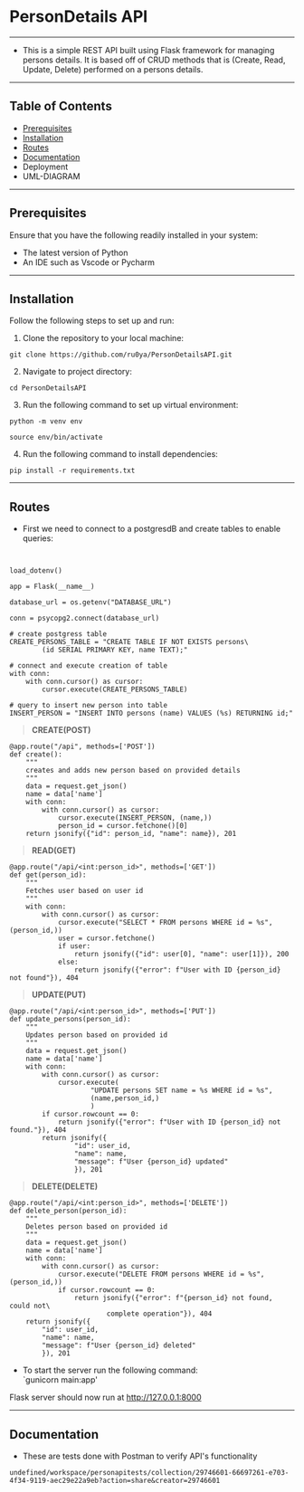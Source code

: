 # PersonDetails API
-------------------
- This is a simple REST API built using Flask framework for managing  
persons details. It is based off of CRUD methods that is (Create, Read,  
Update, Delete) performed on a persons details.  

---------------------------
## Table of Contents
- [Prerequisites](https://github.com/ru0ya/PersonDetailsAPI/tree/main#prerequisites)  
- [Installation](https://github.com/ru0ya/PersonDetailsAPI/tree/main#installation)  
- [Routes](https://github.com/ru0ya/PersonDetailsAPI/tree/main#routes)  
- [Documentation](https://github.com/ru0ya/PersonDetailsAPI#documentation)  
- Deployment  
- UML-DIAGRAM

------------------  
## Prerequisites  
Ensure that you have the following readily installed in your system:  
- The latest version of Python  
- An IDE such as Vscode or Pycharm   

-----------------------------------
## Installation  
Follow the following steps to set up and run:  
1. Clone the repository to your local machine:  
```
git clone https://github.com/ru0ya/PersonDetailsAPI.git
```  


2. Navigate to project directory:  
```
cd PersonDetailsAPI
```  

3. Run the following command to set up virtual environment:  
```
python -m venv env
```  
```
source env/bin/activate
```  

4. Run the following command to install dependencies:  
```
pip install -r requirements.txt
```  

------------------
## Routes  
- First we need to connect to a postgresdB and create tables to enable queries:  

```import psycopg2


load_dotenv()

app = Flask(__name__)

database_url = os.getenv("DATABASE_URL")

conn = psycopg2.connect(database_url)

# create postgress table
CREATE_PERSONS_TABLE = "CREATE TABLE IF NOT EXISTS persons\
        (id SERIAL PRIMARY KEY, name TEXT);"

# connect and execute creation of table
with conn:
    with conn.cursor() as cursor:
        cursor.execute(CREATE_PERSONS_TABLE)

# query to insert new person into table
INSERT_PERSON = "INSERT INTO persons (name) VALUES (%s) RETURNING id;"  
```

> **CREATE(POST)**  
```
@app.route("/api", methods=['POST'])
def create():
    """
    creates and adds new person based on provided details
    """
    data = request.get_json()
    name = data['name']
    with conn:
        with conn.cursor() as cursor:
            cursor.execute(INSERT_PERSON, (name,))
            person_id = cursor.fetchone()[0]
    return jsonify({"id": person_id, "name": name}), 201
```

> **READ(GET)**
```
@app.route("/api/<int:person_id>", methods=['GET'])
def get(person_id):
    """
    Fetches user based on user id
    """
    with conn:
        with conn.cursor() as cursor:
            cursor.execute("SELECT * FROM persons WHERE id = %s", (person_id,))
            user = cursor.fetchone()
            if user:
                return jsonify({"id": user[0], "name": user[1]}), 200
            else:
                return jsonify({"error": f"User with ID {person_id} not found"}), 404
```

> **UPDATE(PUT)**
```
@app.route("/api/<int:person_id>", methods=['PUT'])
def update_persons(person_id):
    """
    Updates person based on provided id
    """
    data = request.get_json()
    name = data['name']
    with conn:
        with conn.cursor() as cursor:
            cursor.execute(
                    "UPDATE persons SET name = %s WHERE id = %s",
                    (name,person_id,)
                    )
        if cursor.rowcount == 0:
            return jsonify({"error": f"User with ID {person_id} not found."}), 404
        return jsonify({
                "id": user_id,
                "name": name,
                "message": f"User {person_id} updated"
                }), 201
```

> **DELETE(DELETE)**
```
@app.route("/api/<int:person_id>", methods=['DELETE'])
def delete_person(person_id):
    """
    Deletes person based on provided id
    """
    data = request.get_json()
    name = data['name']
    with conn:
        with conn.cursor() as cursor:
            cursor.execute("DELETE FROM persons WHERE id = %s", (person_id,))
            if cursor.rowcount == 0:
                return jsonify({"error": f"{person_id} not found, could not\
                        complete operation"}), 404
    return jsonify({
        "id": user_id,
        "name": name,
        "message": f"User {person_id} deleted"
        }), 201
```

- To start the server run the following command:  
`gunicorn main:app'  

Flask server should now run at http://127.0.0.1:8000

----------------------------------  
## Documentation
- These are tests done with Postman to verify API's functionality  
```
undefined/workspace/personapitests/collection/29746601-66697261-e703-4f34-9119-aec29e22a9eb?action=share&creator=29746601
```
